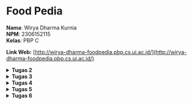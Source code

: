 # Food Pedia

**Nama**: Wirya Dharma Kurnia <br />
**NPM**: 2306152115 <br />
**Kelas**: PBP C

**Link Web:** [http://wirya-dharma-foodpedia.pbp.cs.ui.ac.id/](http://wirya-dharma-foodpedia.pbp.cs.ui.ac.id/)

<details>
<summary><b>Tugas 2</b></summary>

# Jawaban Soal Tugas 2


## 1. Jelaskan bagaimana cara kamu mengimplementasikan checklist di atas secara step-by-step (bukan hanya sekadar mengikuti tutorial).
Cara yang saya lakukan dalam tugas kali ini adalah sebagai berikut.
- Membuat repositori baru di github bernama “food-pedia” dengan visibility public.
- Membuat direktori lokal baru dengan nama “food-pedia” dan melakukan inisiasi git dengan perintah `git init`.
- Membuat branch utama dan menghubungkannya ke repositori GitHub.
- Membuat virtual environment dengan perintah `python -m venv env` dan mengaktifkannya dengan perintah `env\Scripts\activate`.
- Membuat file requirements.txt dan menginstall dependencies.
- Buat progek django dengan nama food_pedia menggunakan perintah `django-admin startproject food_pedia .`.
- Membuat app main dengan perintah `python manage.py startapp main`.
- Melakukan routing dengan konfigurasi URL pada app main.
- Melakukan konfigurasi pada `urls.py`.
- Membuat model dan menambahkan atribut wajib (name dengan tipe data CharField, price dengan tipe data IntegerField, dan description dengan tipe data TextField).
- Menambahkan atribut tambahan (quantity dengan tipe data IntegerField dan rating dengan tipe data FloatField).
- Menambahkan URL deployment PWS di bagian `ALLOWED_HOSTS` pada `settings.py`.
- Membuat migrasi model dengan perintah `python manage.py makemigrations`.
- Menerapkan migrasi ke dalam basis data lokal dengan perintah `python manage.py migrate`.
- Mengedit `main.html` untuk menyesuaikan layout informasi pada web.
- Mengatur function pada `views.py` sesuai tampilan yang diinginkan.
- Melakukan push perubahan ke GitHub dan PWS.

## 2. Buatlah bagan yang berisi request client ke web aplikasi berbasis Django beserta responnya dan jelaskan pada bagan tersebut kaitan antara urls.py, views.py, models.py, dan berkas html.
<img src="pictures/bagan_tugas2pbp.png">
Request dari user akan diproses melalui Django Web Server ke urls.py terlebih dahulu. Kemudian, urls.py akan meneruskannya ke view yang sesuai. View lalu akan membaca/menulis data pada model, dan mengggunakan template untuk menunjkkan respon pada user. Berkas .html juga akan dirender sehingga views.py dapat mengembalikan respons yang diinginkan kembali kepada user.

## 3. Jelaskan fungsi git dalam pengembangan perangkat lunak!
Git merupakan sistem version control terdistribusi yang luas digunakan dalam pengembangan perangkat lunak. Git digunakan untuk membantu tim developer dalam bekerja, sehingga dapat bekerja secara kolaboratif dan memastikan setiap perubahan telah dicatat. Fungsinya antara lain adalah:
- Memonitor dan melacak setiap perubahan yang dibuat pada kode sumber
- Memungkinkan lebih dari satu developer untuk bekerja secara bersamaan pada proyek yang sama tanpa mengganggu pekerjaan satu sama lain
- Memungkinkan developer untuk membuat cabang baru dari kode utama dengan adanya branching, agar dapat mengerjakan fitur baru, memperbaiki bug, atau bereksperimen tanpa memengaruhi kode yang stabil.
- Menyediakan mekanisme backup untuk setiap proyek.
- Menyediakan fasilitas praktik code review sehingga developer lain dapat meninjau dan memberikan masukan sebelum kode digabungkan ke kode utama.

## 4. Menurut Anda, dari semua framework yang ada, mengapa framework Django dijadikan permulaan pembelajaran pengembangan perangkat lunak?
Menurut saya, framework Django dijadikan permulaan pembelajaran pengembangan perangkat lunak karena mudah digunakan dan memiliki fitur yang lengkap, misalnya ORM. Bahasa yang digunakan adalah Python, yaitu bahasa yang memang sudah dipelajari sebelumnya. Django juga memiliki struktur MVT (Model-View-Template), sehingga strukturnya mudah diapahami dan pelajar baru dapat memahami alur pengembangan web secara mendalam. Keamanan bawaan dari framework ini pun tergolong baik.

## 5. Mengapa model pada Django disebut sebagai ORM?
Model pada Django disebut sebagai ORM (Object Relational Mapping) karena menyediakan suatu lapisan abstraksi untuk interaksi dengan basis data  menggunakan Python, tanpa harus menulis query SQL secara langsung. ORM akan memetakan objek ke tabel dalam kelas Python, sehingga dapat memudahkan developer dalam melakukan operasi basis data seperti menambah, mengubah, ataupun menghapus data.
</details>

<details>
<summary><b>Tugas 3</b></summary>

# Jawaban Soal Tugas 3


## 1. Jelaskan mengapa kita memerlukan data delivery dalam pengimplementasian sebuah platform!
Data delivery merupakan salah satu aspek terpenting dalam pengimplementasian sebuah platform. Alasannya adalah karena sebagai berikut.
- Akses data secara real-time:  Dalam platform digital, seringkali developer maupun pengguna membutuhkan data secara real-time, baik untuk pengembangan aplikasi maupun untuk kebutuhan konsumen. Misalnya dalam aplikasi e-commerce, konsumen harus dapat melihat stok barang yang tersisa sebelum memesan barang tersebut.
- Integrasi data antar komponen: Ada berbagai komponen dalam platform digital, di mana seluruh komponen tersebut memerlukan pertukaran data yang konsisten agar platform dapat berjalan dengan baik. Data delivery berperan untuk melakukan integrasi data secara efisien antar komponen-komponen tersebut sehingga pertukaran data dapat terjadi di lingkungan platform tersebut.
- Optimisasi performa platform: Data delivery sebagai aspek terpenting tentunya akan sangat memengaruhi performa suatu platform. Mengoptimalisasi data delivery tentunya akan meningkatkan kinerja platform secara keseluruhan, khususnya jika skala platform sudah berkembang luas dan memiliki banyak pengguna.
- Keamanan data: Dalam proses data delivery, seringkali data dilindungi dengan melibatkan protokol keamanan seperti enkripsi. Proses data delivery yang terstruktur tentunya akan mempermudah pengelolaan data secara aman, sehingga data yang bersifat rahasia dapat tetap terjaga kerahasiaan dan integritasnya.

## 2. Menurutmu, mana yang lebih baik antara XML dan JSON? Mengapa JSON lebih populer dibandingkan XML?
Menurut saya pribadi, di era platform digital yang bersifat modern ini JSON cenderung lebih baik jika dibandingkan dengan XML. Alasan yang mendukung pendapat saya adalah sebagai berikut.
- Kompleksitas yang rendah dan mudah dibaca: JSON memiliki struktur yang lebih sederhana dan ringkas dibandingkan XML. Hal ini dikarenakan JSON lebih berfokus pada pengiriman dan pertukaran data, sehingga lebih mudah digunakan untuk mengembangkan API, aplikasi, dan layanan web modern. JSON juga memiliki format penyajian data yang cenderung lebih mudah dibaca oleh manusia.
- Ukuran data yang lebih kecil: Ukuran data JSON lebih kecil dibandingkan XML, karena JSON tidak menggunakan banyak markup seperti XML dalam membungkus data. Hal ini menyebabkan penyimpanan yang digunakan menjadi lebih sedikit sehingga program dapat berjalan dengan lebih cepat dan efisien.
- Kecepatan pemrosesan data: Karena ukurannya lebih kecil, pemrosesan data dengan JSON juga mengalami peningkatan jika dibandingkan dengan XML. Karena itu, JSON lebih cocok digunakan untuk program yang membutuhkan respon yang cepat dengan pertukaran data yang sederhana.
Karena alasan-alasan di atas, JSON lebih populer dibandingkan XML untuk kebanyakan aplikasi modern saat ini.

## 3. Jelaskan fungsi dari method `is_valid()` pada form Django dan mengapa kita membutuhkan method tersebut?
Method `is_valid()` pada form Django berfungsi untuk melakukan validasi terhadap data yang masuk ke dalam form. Hal ini penting untuk memastikan semua data yang masuk ke dalam form telah memenuhi aturan validasi yang ditentukan. Alasan method ini penting dan dibutuhkan adalah sebagai berikut.
- Validasi data: Ini merupakan tujuan utama dari method `is_valid()`, yaitu memastikan bahwa semua field data yang dibutuhkan telah terisi sesuai dengan tipe data yang diminta, dan memenuhi aturan validasi yang berlaku (seperti nilai minimum dari integer atau panjang minimum dari string).
- Feedback kepada user: Django dapat memberikan pesan error tertentu kepada user jika data yang dimasukkan tidak sesuai. Hal ini memudahkan user untuk memperbaiki input yang dimasukkan.
- Meningkatkan keamanan: Validasi data menyebabkan input yang diterima oleh program cenderung aman. Dalam beberapa kasus, ada kemungkinan input yang dimasukkan berbahaya dan dapat memicu serangan seperti injection. Hal ini dicegah dengan validasi data yang dilakukan method `is_valid()`.

## 4. Mengapa kita membutuhkan `csrf_token` saat membuat form di Django? Apa yang dapat terjadi jika kita tidak menambahkan `csrf_token` pada form Django? Bagaimana hal tersebut dapat dimanfaatkan oleh penyerang?
`csrf_token` pada Django berfungsi sebagai salah satu mekanisme perlindungan untuk keamanan platform, khususnya dalam perlindungan serangan Cross-Site Request Forgery (CSRF). CSRF merupakan serangan di mana penyerang melakukan eksploitsi kredensial pengguna lain untuk membuat mereka mengirim request yang tidak sah ke situs web tertentu tanpa sepengetahuan atau izin pengguna tersebut. Dalam hal ini, `csrf_token` berguna untuk memverifikasi request yang dikirim berasal dari pengguna yang sah.

Jika kita tidak menambahkan `csrf_token` pada form Django, aplikasi akan rentan terhadap serangan CSRF. Ini memberikan kesempatan kepada penyerang untuk melakukan aksi dengan memanfaatkan kredensial pengguna lain. Hal tersebut dimanfaatkan penyerang dengan cara sebagai berikut.
- Penyerang bisa saja membuat request HTTP palsu dengan formulir HTML atau script JavaScript, yang secara otomatis mengirim reuqest yang tidak diinginkan.
- Ketika pengguna yang sah mengunjungi halaman penyerang dalam sesi aplikasi yang sedang berlangsung, browser dapat menyertakan cookie sesi yang valid sehingga server akan menganggap request tersebut bersifat sah.
- Jika hal ini terjadi, penyerang dapat memanfaatkannya untuk melakukan tindakan kriminal seperti pencurian data, transaksi yang tidak sah, dan masih banyak lagi.

## 5. Jelaskan bagaimana cara kamu mengimplementasikan checklist di atas secara step-by-step (bukan hanya sekadar mengikuti tutorial).
Cara yang saya lakukan dalam tugas kali ini adalah sebagai berikut.
- Membuat direktori `templates` pada root folder dan mengisinya dengan `base.html`, yang berfungsi sebagai template dasar/kerangka views dari web.
- Menambahkan `templates` yang telah dibuat pada `settings.py`.
- Mengubah `main.html` pada subdirektori `main/templates` dengan menggunakan `base.html` sebagai template utama.
- Menghapus berkas `db.sqlite3` untuk mengosongkan objek pada model. Kemudian melakukan `import uuid` pada `models.py` dan dilanjutkan dengan melakukan migrasi perubahan tersebut.
- Membuat berkas `forms.py` pada direktori `main` dan mengisinya sesuai model yang telah dibuat sebelumnya. 
- Menambahkan import redirect pada `views.py` di direktori `main`, lalu membuat fungsi `create_food_entry` yang menerima parameter request. Fungsi ini melakukan redirect ke fungsi `show_main`.
- Mengubah fungsi `show_main` sesuai kebutuhan web. Dalam web saya, fungsi ini mengambil data entri makanan yang sudah default dan yang dari database, kemudian menampilkannya pada halaman web. Context pada fungsi ini akan berubah sehingga berupa gabungan entri default dan database.
- Menambahkan import `create_mood_entry` dan path fungsi ke berkas `urls.py`.
- Membuat berkas HTML baru dengan nama `create_food_entry.html` pada direktori `main/templates` dan mengubah isinya sesuai kebutuhan web Food Pedia. Berkas ini berfungsi untuk menandakan block dengan metode POST, meningkatkan security terhadap serangan CSRF, menampilkan fields `forms.py` sebagai table, dan mengirim request ke view `create_food_entry(request)` dengan tombol submit.
- Mengedit `main.html` untuk menambahkan tombol "Add New Food".
- Pada berkas `views.py`, lakukan import `HttpResponse`, `Serializer`, dan membuat 4 fungsi baru untuk menampilkan data pada JSON dan XML. Fungsi tersebut adalah `show_xml`, `show_json`, `show_xml_by_id`, dan `show_json_by_id`.
- Menambahkan fungsi baru yaitu `delete_item` yang menerima parameter request dan pk, yang berfungsi untuk menghapus data tertentu pada database. Path kelima fungsi baru ini juga ditambahkan pada bagian `urlpatterns` di berkas `urls.py`.
- Membuat berkas `deploy.yml` pada direktori `.github/workflows/` agar dapat melakukan push ke GitHub sekaligus PWS.
- Melakukan push perubahan ke GitHub, yang secara otomatis akan meneruskannya ke PWS dengan GitHub actions.

## Dokumentasi URL Postman
`show_json`: <img src="pictures/show_json.png">
`show_xml`: <img src="pictures/show_xml.png">
`show_json_by_id`: <img src="pictures/show_json_by_id.png">
`show_xml_by_id`: <img src="pictures/show_xml_by_id.png">
</details>

<details>
<summary><b>Tugas 4</b></summary>

# Jawaban Soal Tugas 4


## 1. Apa perbedaan antara `HttpResponseRedirect()` dan `redirect()`?
Pada umumnya, `HttpResponseRedirect()` dan `redirect()` sama-sama bisa digunakan untuk melakukan pengalihan (redirect) ke URL lain. Namun, ada beberapa perbedaan dari keduanya yaitu sebagai berikut.
- `HttpResponseRedirect()` merupakan kelas bawaan Django yang hanya dapat digunakan untuk melakukan redirect ke suatu URL tertentu, sehingga argumen yang diberikan hanya sebatas berupa URL saja. Cara kerjanya adalah dengan mengembalikan objek `HttpResponseRedirect()` dari view yang ingin ditampilkan.
- `redirect()` bersifat lebih fleksibel dan umum, karena dapat melakukan redirect tidak hanya menggunakan URL, namun juga bisa menggunakan nama view dan objek model. Maka dari itu, `redirect()` dapat menerima lebih banyak argumen dibandingkan `HttpResponseRedirect()`.

## 2. Jelaskan cara kerja penghubungan model `Product` dengan `User`!
Cara kerja penghubungan model `Product` dengan `User` terbagi menjadi 3 jenis hubungan, yaitu sebagai berikut.

PS: Untuk contoh di bawah, anggaplah kita sudah melakukan import models dan User dengan cara:
```python
from django.db import models
from django.contrib.auth.models import User
```

* Many-to-many relationships

Konsep hubungan ini adalah satu `Product` dapat dimiliki oleh banyak `User`, dan satu `User` juga dapat memiliki banyak `Product`. Analogi yang mungkin mudah dipahami adalah makanan sebagai `Product` dan restoran sebagai `User`. Satu makanan bisa dimiliki banyak restoran, dan satu restoran juga bisa memiliki banyak makanan. Untuk mengimplementasikan hubungan ini, kita dapat menggunakan `ManyToManyField()`.
Contoh:

```python
class Product(models.Model):
    name = models.CharField()
    owner = models.ManyToManyField(User)
```

* Many-to-one relationships

Konsep hubungan ini adalah satu `Product` hanya dapat dimiliki oleh satu `User`, namun satu `User` dapat memiliki banyak `Product`. Analogi yang mungkin mudah dipahami adalah mainan sebagai `Product` dan anak sebagai `User`. Satu mainan hanya bisa dimiliki oleh satu anak, namun satu anak dapat memiliki banyak mainan. Untuk mengimplementasikan hubungan ini, kita dapat menggunakan `ForeignKey()`.
Contoh:

```python
class Product(models.Model):
    name = models.CharField()
    owner = models.ForeignKey(User, on_delete=models.CASCADE)
```

Dalam contoh ini, `on_delete=models.CASCADE` akan menyebabkan penghapusan semua produk jika user yang memiliki model tersebut dihapus. Ini adalah jenis hubungan yang digunakan dalam tugas e-commerce Food Pedia kali ini.
* One-to-one relationships

Konsep hubungan ini adalah satu `Product` hanya dapat dimiliki oleh satu `User`, dan satu `User` juga hanya dapat memiliki satu `Product`. Analogi yang mungkin mudah dipahami adalah KTP sebagai `Product` dan seorang warga negara sebagai `User`. Satu KTP hanya bisa dimiliki oleh satu warga negara, dan satu warga negara juga hanya dapat memiliki satu KTP. Untuk mengimplementasikan hubungan ini, kita dapat menggunakan `OneToOneField()`.
Contoh:

```python
class Product(models.Model):
    name = models.CharField()
    owner = models.OneToOneField(User, on_delete=models.CASCADE)
```

## 3. Apa perbedaan antara authentication dan authorization, apakah yang dilakukan saat pengguna login? Jelaskan bagaimana Django mengimplementasikan kedua konsep tersebut.
- Authentication

Merupakan proses memverifikasi identitas user. Langkah ini berfungsi untuk memastikan bahwa user yang sedang login benar merupakan user yang sah.
Saat pengguna login, sistem akan memeriksa kredensial yang dimasukkan user misalnya seperti username dan password, lalu mencocokannya dengan informasi yang ada di database. Jika informasi dari user dan informasi dari database cocok, maka user akan mendapat izin untuk mengakses sistem.
- Authorization

Merupakan proses memverifikasi apakah user memiliki akses untuk mengakses sesuatu. Dengan kata lain, proses ini mengontrol akses user terhadap sumber daya yang ada pada sistem. Proses authorization baru akan dijalankan setelah user berhasil login.
Setelah user berhasil login, akan dilakukan pemeriksaan otorisasi untuk setiap request user ketika mereka ingin mengakses bagian dari sistem yang memerlukan hak akses khusus.

Django mengimplementasikan kedua konsep tersebut dengan alur sebagai berikut.
- User akan mengakses URL melalui browser dan mengirimkan request ke internet. Request ini akan diteruskan ke web server.
- Sebelum user diperbolehkan masuk ke server, Django akan melakukan authentication dan authorization pada session user. Authentication akan mengecek apakah user tersebut adalah user yang sah, dan authentication akan menentukan apakah user memiliki izin untuk mengakses sistem yang ada.
- Jika kedua proses tersebut berhasil, maka Django akan meneruskan request ke web server. Di sini, argumen akan diekstrak melalui request sehingga dapat mengakses `views.py`. File ini berisi kode Python untuk menangani logika untuk menghasilkan respons web.
- Setelah diproses di dalam `views.py`, value dari proses tersebut digabungkan dengan template HTML, CSS, dan JavaScript untuk membentuk halaman web yang akan dikirim kembali kepada user.
- Halaman web yang dihasilkan akan dikirim kembali ke user melalui internet, sehingga user dapat melihat halaman web yang diinginkan melalui browser mereka.

Dari kode pada tugas ini, kedua proses ini dapat diamati kerjanya melalui `views.py`. Contoh proses authentication adalah method `login_user`, dimana user akan diminta untuk memasukkan kredensial (username dan password) dan jika kredensialnya valid (cocok dengan informasi di database), user akan dianggap terautentikasi dan status login akan disimpan di session. Sedangkan contoh proses authorization adalah bagian `@login_required(login_url='/login')` di atas method yang ada. Artinya, method yang bersangkutan baru dapat digunakan oleh user yang telah berhasil login. Karena dalam tugas kali ini belum ada akses khusus untuk user tertentu, maka asal user berhasil login artinya ia dapat menggunakan semua method yang tersedia.

## 4. Bagaimana Django mengingat pengguna yang telah login? Jelaskan kegunaan lain dari cookies dan apakah semua cookies aman digunakan?
Dalam mengingat user yang telah login, Django menggunakan session framework yang berfungsi membuat sesi baru dan menyimpan informasi user di dalam server (database atau memori). Setelah itu, sebuah cookie dengan ID sesi user akan dikirim ke browser user. Dengan cara ini, setiap kali user mengirim request ke server maka Django dapat mengidentifikasi sesi user dan memuat informasi yang dibutuhkan.

Selain menyimpan infromasi login user, kegunaan lain dari cookies adalah sebagai berikut.
- Menyimpan preferensi user: Cookies dapat membantu menyimpan informasi mengenai preferensi user misalnya seperti mode warna web atau bahasa yang digunakan. Dengan begitu, user tidak perlu mengatur hal seperti ini lagi setiap kali mereka menggunakan web tersebut.
- Personalisasi user: Cookies dapat membantu web untuk menyesuaikan jenis konten yang disajikan kepada user berdasarkan perilaku dan preferensi user selama menggunakan web. Dengan begitu, user akan disajikan dengan konten yang sering dilihat atau direkomendasikan fitur tertentu yang sering ia gunakan.
- Tracking digital: Selain untuk personalisasi, cookies juga dapat digunakan untuk menganalisis aktivitas user sehingga dapat berguna dalam analisis dan pemasaran. Informasi ini dapat digunakan dalam bisnis, misalnya untuk menampilkan iklan sesuai dengan aktivitas user selama menggunakan web.
- Khusus untuk bisnis e-commerce, cookies dapat membantu untuk personalisasi pengalaman user. Hal ini diimplementasikan dalam berbagai hal, misalnya fitur keranjang belanja, menyimpan alamat yang sering digunakan user, jenis layanan yang menjadi preferensi user, dan masih banyak lagi.

Apakah semua cookies aman digunakan?

Pada umumnya, cookies aman digunakan karena tidak  menyimpan informasi sensitif atau kode berbahaya. Cookies juga tidak dapat melakukan tindakan sendiri tanpa persetujuan user yang bersangkutan. Meski demikian, ada beberapa hal yang harus diperhatikan dalam penggunaan cookies.
- Cookies dapat berupa cookies sesi (berlaku untuk sesi login user saat ini, dan akan dihapus ketika user logout) dan cookies permanen (disimpan di perangkat user). Cookies permanen bersifat lebih rentan terhadap serangan jika tidak dikelola dengan aman.
- Karena merupakan file teks biasa, cookies berpotensi diambil oleh aplikasi lain jika jaringan yang digunakan tidak aman.
- Hindari cookies yang menyimpan informasi sensitif. Jika memang menggunakannya, gunakanlah HTTPS (Hypertext Transfer Protocol Secure, yang merupakan versi lebih aman dari HTTP) untuk melakukan enkripsi data.

## 5. Jelaskan bagaimana cara kamu mengimplementasikan checklist di atas secara step-by-step (bukan hanya sekadar mengikuti tutorial).
Cara yang saya lakukan dalam tugas kali ini adalah sebagai berikut.
- Melakukan import `UserCreationForm` dan `messages`, serta menambahkan fungsi `register` pada `views.py`.
- Membuat `register.html` di `main/templates` sebagai template tampilan halaman register.
- Melakukan import fungsi `register` dan menambahkan pathnya di `urls.py` direktori `main`.
- Melakukan import `authenticate`, `login`, dan `AuthenticationForm`, serta menambahkan fungsi `login_user` pada `views.py`. Semua ini berfungsi untuk melakukan autentikasi dan jika berhasil akan melakukan login.
- Membuat `login.html` di `main/templates/` sebagai template tampilan halaman login.
- Melakukan import fungsi `login_user` dan menambahkan pathnya di `urls.py` direktori `main`.
- Membuat fitur logout dengan cara yang sama persis dengan pembuatan fitur login. Hanya saja, tampilannya diimplementasikan langsung di main.html karena hanya memerlukan tombol logout saja (tidak memerlukan halaman khusus).
- Menggunakan data dari cookies, yaitu awalnya dengan import `HttpResponseRedirect`, `reverse`, dan `datetime` pada `views.py`.
- Menambahkan fungsionalitas cookie untuk melihat waktu terakhir login pengguna pada fungsi `login_user`. Setelah perubahan, cookie last_login user akan ditambahkan ke dalam response yang diberikan server.
- Menambahkan `'last_login': request.COOKIES['last_login']` ke `context` pada fungsi `show_main`.
- Mengubah fungsi `logout_user` sehingga cookie `last_login` dihapus saat user logout.
- Menambahkan informasi data sesi terakhir login pada `main.html`.
- Menghubungkan model dengan user, yaitu pertama dengan melakukan import model pada `models.py` di `main`.
- Selanjutnya, hubungkan model dengan satu user melalui sebuah relationship.
- Mengubah fungsi `create_food_entry` pada `views.py` untuk memungkinkan modifikasi objek sebelum disimpan di database.
- Mengubah value dari `food_entries` dan `context` pada fungsi `show_main`. Hal ini dilakukan agar program dapat menampilkan objek Food Entry dari user yang sedang login saja.
- Melakukan migrasi model untuk mengimplementasikan perubahan.
</details>

<details>
<summary><b>Tugas 5</b></summary>

# Jawaban Soal Tugas 5


## 1. Jika terdapat beberapa CSS selector untuk suatu elemen HTML, jelaskan urutan prioritas pengambilan CSS selector tersebut!
- Inline style
Gaya yang diterapkan langsung pada elemen HTML menggunakan atribut *style* . Karena gaya ini langsung ditulis pada elemen, maka akan ditempatkan di urutan paling atas sehingga menimpa gaya lain yang diterapkan pada elemen HTML.
Contoh:
```html
<div style="color: red;">Text</div>
```
- ID Selector
Selector yang menggunakan ID yang bersifat unik.
Contoh:
```css
#myElement {
    color: blue;
}
```
- Classes, Attributes, dan Pseudo-Classes
Selector yang menggunakan kelas, atribut, dan pseudo-class.
Contoh:
```css
.myClass {
    color: green;
}
[type="text"] {
    color: yellow;
}
```
- Element (Tag) dan Pseudo-Elements
Selector yang menggunakan tag HTML dan pseudo-element.
Contoh:
```css
div {
    color: black;
}
```
- Universal Selector
Selector universal yang berlaku untuk semua elemen.
Contoh:
```css
* {
    color: gray;
}
```

## 2. Mengapa *responsive design* menjadi konsep yang penting dalam pengembangan aplikasi *web*? Berikan contoh aplikasi yang sudah dan belum menerapkan *responsive design*!
*Responsive design* menjadi konsep yang penting dalam pengembangan aplikasi *web* karena memiliki fungsi penting yaitu untuk meningkatkan pengalaman pengguna, memperbaiki SEO (*Search Engine Optimization*), serta membuat proses pengembangan menjadi lebih efisien. Hal ini menjadi penting di era modern ini karena pengguna cenderung mengakses aplikasi *web* dari berbagai perangkat dengan ukuran layar yang berbeda, seperti ponsel, tablet, laptop, dan desktop.
Contoh aplikasi yang sudah menerapkan *responsive design* adalah YouTube dan Spotify. Kedua aplikasi tersebut telah menyesuaikan antarmuka mereka secara dinamis sesuai perangkat yang digunakan oleh pengguna. Sementara itu, contoh aplikasi yang belum menerapkan *responsive design* adalah SIAKNG. Aplikasi ini belum menerapkan *responsive design* secara penuh sehingga pengalaman pengguna cenderung kurang optimal ketika mengaksesnya dari berbagai perangkat dengan ukuran layar yang berbeda.

## 3. Jelaskan perbedaan antara *margin*, *border*, dan *padding*, serta cara untuk mengimplementasikan ketiga hal tersebut!
Secara umum *margin*, *border*, dan *padding* merupakan tiga elemen penting dalam box model CSS yang digunakan untuk mengontrol ruang di sekitar elemen HTML. 
- *Margin*
Ruang kosong di luar border elemen, yang memisahkan elemen dari elemen lain di sekitarnya. 
Contoh:
```css
div {
    margin: 20px;
}
```
- *Border*
Garis terlihat yang mengelilingi elemen dan dapat disesuaikan ketebalan, jenis, dan warnanya; serta terletak di antara *margin* dan *padding*.
Contoh:
```css
div {
    border: 2px solid black;
}
```
- *Padding*
Ruang kosong di dalam elemen di antara elemen dan border, sehingga elemen tidak langsung menempel pada border.
Contoh:
```css
div {
    padding: 15px;
}
```
Ketiganya juga dapat diimplementasikan bersamaan menggunakan properti CSS, seperti contoh sebagai berikut.
```css
.element {
    margin: 20px;           /* Ruang di luar border */
    border: 2px solid blue; /* Border berwarna biru setebal 2px */
    padding: 15px;          /* Ruang di dalam border */
}
```

## 4. Jelaskan konsep *flexbox* dan *grid layout* beserta kegunaannya!
*Flexbox* dan *Grid Layout* merupakan dua teknik tata letak pada CSS yang fungsinya untuk merancang dan mengatur tata letak elemen pada halaman web dengan fleksibel dan efisien. Keduanya memiliki peran yang penting dalam pembuatan desain web responsif.
- *Flexbox* adalah model tata letak yang dirancang untuk satu dimensi (baik baris atau kolom) yang memungkinkan distribusi ruang antar elemen di dalam *container* secara fleksibel dan merata, meski jika ukuran elemen-elemen tersebut tidak tetap. *Flexbox* sangat membantu dalam membuat navigasi, menu, atau elemen yang membutuhkan penyesuaian responsif dalam satu arah.
- Grid Layout adalah model tata letak dua dimensi (baris dan kolom) yang lebih kompleks karena dapat membuat tata letak yang lebih detail dengan membagi halaman web menjadi *grid* (kotak-kotak) dan menempatkan elemen di posisi tertentu. *Grid Layout* memungkinkan kontrol penuh atas tata letak dalam dua arah sekaligus, baik horizontal maupun vertikal. Tata letak ini cocok digunakan untuk desain kompleks seperti *dashboard*, *layout* halaman utama, dan lain-lain.

## 5. Jelaskan bagaimana cara kamu mengimplementasikan checklist di atas secara step-by-step (bukan hanya sekadar mengikuti tutorial)!
Cara yang saya lakukan dalam tugas kali ini adalah sebagai berikut.
- Menambahkan fungsi baru pada `views.py` yaitu `edit_food` yang berfungsi untuk mengedit data produk dan `delete_food` yang berfungsi untuk menghapus produk yang sudah ada.
- Melakukan import dan menambahkan path dua fungsi baru tersebut di `urls.py`.
- Membuat folder `static` yang di dalamnya terdapat folder `css` sebagai tempat penyimpanan `global.css` yang berfungsi untuk mendefinisikan gaya yang berlaku secara global di aplikasi web, dan `image` sebagai tempat penyimpanan gambar yang digunakan dalam aplikasi web.
- Melakukan *adjustment* pada `settings.py` agar dapat menggunakan static files yang ada.
- Mengubah `base.html` karena aplikasi web kali ini akan menggunakan Tailwind.
- Membuat `navbar.html` yang berfungsi sebagai file untuk mengatur *navigation bar* pada aplikasi web.
- Membuat design dari *navigation bar* sesuai selera.
- Membuat beberapa file lain seperti `card_food.html`, `card_info.html`, `edit_food.html`, `login_html`, dan `register_html` untuk melengkapi fungsionalitas aplikasi web. Tampilan masing-masing halaman juga disesuaikan sesuai fungsi dan selera.
- Mengubah `main.html` untuk menampilkan produk yang ada dengan menggunakan tampilan `card_food.html`.
- Melengkapi tampilan *card* setiap produk dengan tombol edit dan hapus produk.
- Melakukan add, commit, dan push semua perubahan ke GitHub dan PWS.
</details>

<details>
<summary><b>Tugas 6</b></summary>

# Jawaban Soal Tugas 6


## 1.  Jelaskan manfaat dari penggunaan JavaScript dalam pengembangan aplikasi web!
Penggunaan JavaScript dalam pengembangan aplikasi web yang utama adalah menjadikan aplikasi web bersifat lebih dinamis. Dengan JavaScript, browser dapat merespons aksi pengguna, mengubah tata letak konten pada halaman, hingga memberi pembaruan real-time jika diperlukan tanpa memuat ulang keseluruhan halaman. Beberapa manfaat dari penggunaan JavaScript dalam pengembangan aplikasi web adalah sebagai berikut.
- **Interaksi yang lebih dinamis**
JavaScript memungkinkan browser menjadi lebih interaktif dengan pengguna sehingga meningkatkan pengalaman mereka dalam menggunakan aplikasi web.
- **Meningkatkan responsivitas**
JavaScript dapat mengeksekusi kode di sisi klien, sehingga mengurangi beban server dan responsivitas aplikasi web dapat meningkat karena data diproses secara lokal.
- **Integrasi dengan API**
JavaScript mendukung integrasi dengan API eksternal, sehingga lebih mudah untuk mengambil data dari sumber lain dan menampilkannya pada web secara dinamis.
- **Ketersediaan *framework* dan *library***
JavaScript memiliki banyak *framework* dan *library* yang mampu meningkatkan efisiensi waktu dan tenaga dalam pengembangan aplikasi web
- **Kemampuan lintas platform dan pengembangan mobile**
Saat ini, JavaScript telah didukung penggunaannya oleh banyak browser modern. Hal ini menyebabkan aplikasi web akan mudah diakses melalui berbagai perangkat dan sistem operasi. JavaScript juga memungkinkan penggunaan satu bahasa untuk berbagai platform.
